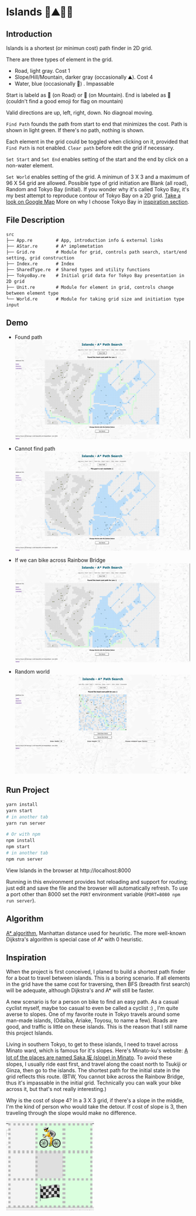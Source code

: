 # Islands 🚴⛰🌊🏁

## Introduction

Islands is a shortest (or minimun cost) path finder in 2D grid. 

There are three types of element in the grid.
- Road, light gray. Cost 1
- Slope/Hill/Mountain, darker gray (occasionally ⛰). Cost 4
- Water, blue (occasionally 🌊) . Impassable

Start is labeld as 🚴 (on Road) or 🚵 (on Mountain). End is labeled as 🏁 (couldn't find a good emoji for flag on mountain)

Valid directions are up, left, right, down. No diagnoal moving.

`Find Path` founds the path from start to end that minimizes the cost. Path is shown in light green. If there's no path, nothing is shown.

Each element in the grid could be toggled when clicking on it, provided that `Find Path` is not enabled. `Clear path` before edit the grid if necessary.

`Set Start` and `Set End` enables setting of the start and the end by click on a non-water element.

`Set World` enables setting of the grid. A minimun of 3 X 3 and a maximum of 96 X 54 grid are allowed. Possible type of grid initiation are Blank (all road), Random and Tokyo Bay (initial). If you wonder why it's called Tokyo Bay, it's my best attempt to reproduce contour of Tokyo Bay on a 2D grid.  [Take a look on Google Map](https://www.google.com/maps/@35.6438476,139.7549966,13.81z) More on why I choose Tokyo Bay in [inspiration section](https://github.com/Ironaki/Islands#inspiration).


## File Description

```
src
├── App.re         # App, introduction info & external links
├── AStar.re       # A* implemetation
├── Grid.re        # Module for grid, controls path search, start/end setting, grid construction
├── Index.re       # Index
├── SharedType.re  # Shared types and utility functions
├── TokyoBay.re    # Initial grid data for Tokyo Bay presentation in 2D grid
├── Unit.re        # Module for element in grid, controls change between element type
└── World.re       # Module for taking grid size and initiation type input
```

## Demo

- Found path
![demo1](./demo/demo1.png)

- Cannot find path
![demo2](./demo/demo2.png)

- If we can bike across Rainbow Bridge
![demo3](./demo/demo3.png)

- Random world
![demo4](./demo/demo4.png)

## Run Project

``` sh
yarn install
yarn start
# in another tab
yarn run server
```


```sh
# Or with npm
npm install
npm start
# in another tab
npm run server
```

View Islands in the browser at http://localhost:8000

Running in this environment provides hot reloading and support for routing; just edit and save the file and the browser will automatically refresh. To use a port other than 8000 set the `PORT` environment variable (`PORT=8080 npm run server`).


## Algorithm

[A* algorithm](https://en.wikipedia.org/wiki/A*_search_algorithm), Manhattan distance used for heuristic. The more well-known Dijkstra's algorithm is special case of A* with 0 heuristic.

## Inspiration

When the project is first conceived, I planed to build a shortest path finder for a boat to travel between islands. This is a boring scenario. If all elements in the grid have the same cost for traversing, then BFS (breadth first search) will be adequate, although Dijkstra's and A* will still be faster.

A new scenario is for a person on bike to find an easy path. As a casual cyclist myself, maybe too casual to even be called a cyclist :) , I'm quite averse to slopes. One of my favorite route in Tokyo travels around some man-made islands, (Odaiba, Ariake, Toyosu, to name a few). Roads are good, and traffic is little on these islands. This is the reason that I still name this project Islands. 

Living in southern Tokyo, to get to these islands, I need to travel across Minato ward, which is famous for it's slopes. Here's Minato-ku's website: [A lot of the places are named Saka 坂 (slope) in Minato](https://www.city.minato.tokyo.jp/kyouikucenter/kodomo/kids/machinami/saka/index.html). To avoid these slopes, I usually ride east first, and travel along the coast north to Tsukiji or Ginza, then go to the islands. The shortest path for the initial state in the grid reflects this route. (BTW, You cannot bike across the Rainbow Bridge, thus it's impassable in the initial grid. Technically you can walk your bike across it, but that's not really interesting.)

Why is the cost of slope 4? In a 3 X 3 grid, if there's a slope in the middle, I'm the kind of person who would take the detour. If cost of slope is 3, then traveling through the slope would make no difference.

![3X3 slope in middle](./demo/3X3.png)
